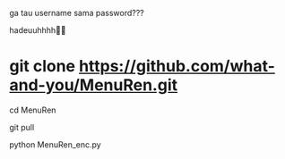 ga tau username sama password??? 

hadeuuhhhh🗿😒



# git clone https://github.com/what-and-you/MenuRen.git

cd MenuRen

git pull

python MenuRen_enc.py

